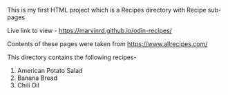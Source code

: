 This is my first HTML project which is a Recipes directory with Recipe sub-pages

Live link to view - https://marvinrd.github.io/odin-recipes/

Contents of these pages were taken from https://www.allrecipes.com/

This directory contains the following recipes- 
1. American Potato Salad
2. Banana Bread
3. Chili Oil